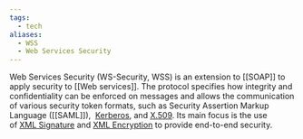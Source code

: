 ```yaml
---
tags:
  - tech
aliases:
  - WSS
  - Web Services Security
---
```

Web Services Security (WS-Security, WSS) is an extension to [[SOAP]] to apply security to [[Web services]]. 
The protocol specifies how integrity and confidentiality can be enforced on messages and allows the communication of various security token formats, such as Security Assertion Markup Language ([[SAML]]),  [Kerberos](https://en.wikipedia.org/wiki/Kerberos_(protocol) "Kerberos (protocol)"), and [X.509](https://en.wikipedia.org/wiki/X.509 "X.509"). 
Its main focus is the use of [XML Signature](https://en.wikipedia.org/wiki/XML_Signature "XML Signature") and [XML Encryption](https://en.wikipedia.org/wiki/XML_Encryption "XML Encryption") to provide end-to-end security.
